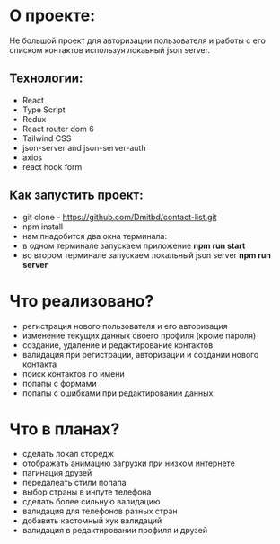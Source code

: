 # О проекте:
 Не большой проект для авторизации пользователя и работы с его списком контактов
 используя локаьный json server.

## Технологии:
- React
- Type Script
- Redux
- React router dom 6
- Tailwind CSS
- json-server and json-server-auth
- axios
- react hook form

## Как запустить проект:
- git clone - https://github.com/Dmitbd/contact-list.git
- npm install
- нам пнадобится два окна терминала:
- в одном терминале запускаем приложение **npm run start**
- во втором терминале запускаем локальный json server **npm run server**

# Что реализовано?
- регистрация нового пользователя и его авторизация
- изменение текущих данных своего профиля (кроме пароля)
- создание, удаление и редактирование контактов
- валидация при регистрации, авторизации и создании нового контакта
- поиск контактов по имени
- попапы с формами
- попапы с ошибками при редактировании данных

# Что в планах?
- сделать локал сторедж
- отображать анимацию загрузки при низком интернете
- пагинация друзей
- передалеать стили попапа
- выбор страны в инпуте телефона
- сделать более сильную валидацию
- валидация для телефонов разных стран
- добавить кастомный хук валидаций
- валидация в редактировании профиля и друзей
